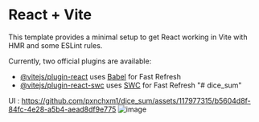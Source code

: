 # React + Vite

This template provides a minimal setup to get React working in Vite with HMR and some ESLint rules.

Currently, two official plugins are available:

- [@vitejs/plugin-react](https://github.com/vitejs/vite-plugin-react/blob/main/packages/plugin-react/README.md) uses [Babel](https://babeljs.io/) for Fast Refresh
- [@vitejs/plugin-react-swc](https://github.com/vitejs/vite-plugin-react-swc) uses [SWC](https://swc.rs/) for Fast Refresh
"# dice_sum" 

UI : 
                            https://github.com/pxnchxm1/dice_sum/assets/117977315/b5604d8f-84fc-4e28-a5b4-aead8df9e775
                            ![image](https://github.com/pxnchxm1/dice_sum/assets/117977315/b4c3bb5b-70aa-4b7d-8b96-538df3b28fff)


